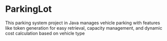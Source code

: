 # ParkingLot
This parking system project in Java manages vehicle parking with features like token generation for easy retrieval, capacity management, and dynamic cost calculation based on vehicle type
